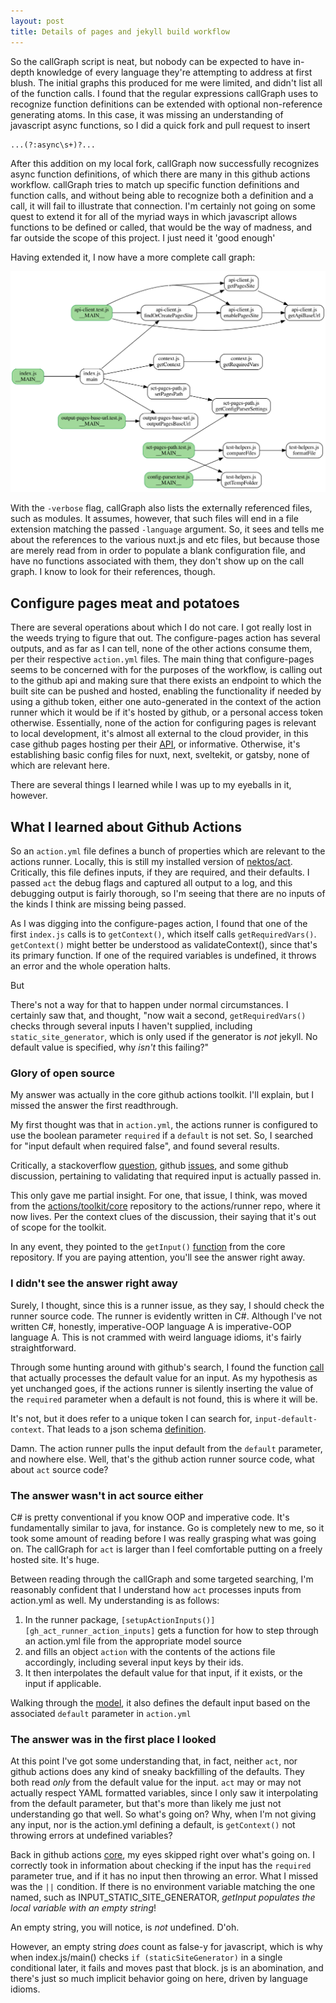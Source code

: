 ```yaml
---
layout: post
title: Details of pages and jekyll build workflow
---
```


So the callGraph script is neat, but nobody can be expected to have in-depth
knowledge of every language they're attempting to address at first blush. The
initial graphs this produced for me were limited, and didn't list all of the
function calls. I found that the regular expressions callGraph uses to
recognize function definitions can be extended with optional non-reference
generating atoms. In this case, it was missing an understanding of javascript
async functions, so I did a quick fork and pull request to insert

```
...(?:async\s+)?...
```

After this addition on my local fork, callGraph now successfully recognizes
async function definitions, of which there are many in this github actions
workflow. callGraph tries to match up specific function definitions and
function calls, and without being able to recognize both a definition and a
call, it will fail to illustrate that connection. I'm certainly not going on
some quest to extend it for all of the myriad ways in which javascript allows
functions to be defined or called, that would be the way of madness, and far
outside the scope of this project. I just need it 'good enough'

Having extended it, I now have a more complete call graph:

![github actions 'configure pages' callgraph][gh_ac_config_pages_2]

[gh_ac_config_pages_2]: /assets/images/2022-09-12/gh_act_config_pages_2.png

With the ``-verbose`` flag, callGraph also lists the externally referenced
files, such as modules. It assumes, however, that such files will end in a file
extension matching the passed ``-language`` argument. So, it sees and tells me
about the references to the various nuxt.js and etc files, but because those
are merely read from in order to populate a blank configuration file, and have
no functions associated with them, they don't show up on the call graph. I know
to look for their references, though.

## Configure pages meat and potatoes

There are several operations about which I do not care. I got really lost in
the weeds trying to figure that out. The configure-pages action has several
outputs, and as far as I can tell, none of the other actions consume them, per
their respective ``action.yml`` files. The main thing that configure-pages
seems to be concerned with for the purposes of the workflow, is calling out to
the github api and making sure that there exists an endpoint to which the built
site can be pushed and hosted, enabling the functionality if needed by using a
github token, either one auto-generated in the context of the action runner
which it would be if it's hosted by github, or a personal access token
otherwise. Essentially, none of the action for configuring pages is relevant to
local development, it's almost all external to the cloud provider, in this case
github pages hosting per their [API](api.github.com), or informative.
Otherwise, it's establishing basic config files for nuxt, next, sveltekit, or
gatsby, none of which are relevant here.

There are several things I learned while I was up to my eyeballs in it,
however.

## What I learned about Github Actions

So an ``action.yml`` file defines a bunch of properties which are relevant to
the actions runner. Locally, this is still my installed version of
[nektos/act](https://github.com/nektos/act). Critically, this file defines
inputs, if they are required, and their defaults. I passed ``act`` the debug
flags and captured all output to a log, and this debugging output is fairly
thorough, so I'm seeing that there are no inputs of the kinds I think are
missing being passed.

As I was digging into the configure-pages action, I found that one of the first
``index.js`` calls is to ``getContext()``, which itself calls
``getRequiredVars()``. ``getContext()`` might better be understood as
validateContext(), since that's its primary function. If one of the required
variables is undefined, it throws an error and the whole operation halts.

But

There's not a way for that to happen under normal circumstances. I certainly
saw that, and thought, "now wait a second, ``getRequiredVars()`` checks through
several inputs I haven't supplied, including ``static_site_generator``, which
is only used if the generator is *not* jekyll. No default value is specified,
why *isn't* this failing?"

### Glory of open source

My answer was actually in the core github
actions toolkit. I'll explain, but I missed the answer the first readthrough.

My first thought was that in ``action.yml``, the actions runner is configured
to use the boolean parameter ``required`` if a ``default`` is not set. So, I
searched for "input default when required false", and found several results.

Critically, a stackoverflow [question][so_gh_action_required_inputs], github
[issues][gh_iss_action_validate_inputs], and some github discussion, pertaining
to validating that required input is actually passed in.

[so_gh_action_required_inputs]: https://stackoverflow.com/q/68804484 
[gh_iss_action_validate_inputs]: https://github.com/actions/runner/issues/1070

This only gave me partial insight. For one, that issue, I think, was moved from
the [actions/toolkit/core][gh_actions_toolkit_core] repository to the
actions/runner repo, where it now lives. Per the context clues of the
discussion, their saying that it's out of scope for the toolkit.

In any event, they pointed to the ``getInput()``
[function][gh_actions_core_getInput] from the core repository. If you are
paying attention, you'll see the answer right away.

[gh_actions_toolkit_core]: https://github.com/actions/toolkit/tree/main/packages/core
[gh_actions_core_getInput]: https://github.com/actions/toolkit/blob/e6257f111756d2f3567917c8e27ab57de8c3e09c/packages/core/src/core.ts#L134-L155

### I didn't see the answer right away

Surely, I thought, since this is a runner issue, as they say, I should check
the runner source code. The runner is evidently written in C#. Although I've
not written C#, honestly, imperative-OOP language A is imperative-OOP language
A. This is not crammed with weird language idioms, it's fairly straightforward.

Through some hunting around with github's search, I found the function
[call][gh_action_runner_evaluate_input_default] that actually processes the
default value for an input. As my hypothesis as yet unchanged goes, if the
actions runner is silently inserting the value of the ``required`` parameter
when a default is not found, this is where it will be.

It's not, but it does refer to a unique token I can search for,
``input-default-context``. That leads to a json schema
[definition][gh_action_runner_action.yml_schema].

[gh_action_runner_evaluate_input_default]: https://github.com/actions/runner/blob/f9c2bf1dd72541bf039c3c5fa4129814181ca261/src/Runner.Worker/ActionManifestManager.cs#L276-L302
[gh_action_runner_action.yml_schema]: https://github.com/actions/runner/blob/ead3509d5a37090dac954dd7aae6dcba468b5915/src/Runner.Worker/action_yaml.json#L23-L31

Damn. The action runner pulls the input default from the ``default`` parameter,
and nowhere else. Well, that's the github action runner source code, what
about ``act`` source code?

### The answer wasn't in act source either

C# is pretty conventional if you know OOP and imperative code. It's
fundamentally similar to java, for instance. Go is completely new to me, so it
took some amount of reading before I was really grasping what was going on. The
callGraph for ``act`` is larger than I feel comfortable putting on a freely
hosted site. It's huge.

Between reading through the callGraph and some targeted searching, I'm
reasonably confident that I understand how ``act`` processes inputs from
action.yml as well. My understanding is as follows:

1. In the runner package,
   ``[setupActionInputs()][gh_act_runner_action_inputs]`` gets a function for
   how to step through an action.yml file from the appropriate model source
2. and fills an object ``action`` with the contents of the actions file
   accordingly, including several input keys by their ids.
3. It then interpolates the default value for that input, if it exists, or the
   input if applicable.

Walking through the [model][gh_act_model_action], it also defines the default
input based on the associated ``default`` parameter in ``action.yml``

[gh_act_runner_action_inputs]: https://github.com/nektos/act/blob/3a0fe6967fd8ecd3cb86550d0225d55a0bb37ac9/pkg/runner/action.go#L375-L396
[gh_act_model_action]: https://github.com/nektos/act/blob/943a0e6eea2f67783018b9d3bc375a6a7dd65ab3/pkg/model/action.go

### The answer was in the first place I looked

At this point I've got some understanding that, in fact, neither ``act``, nor
github actions does any kind of sneaky backfilling of the defaults. They both
read *only* from the default value for the input. ``act`` may or may not
actually respect YAML formatted variables, since I only saw it interpolating
from the default parameter, but that's more than likely me just not
understanding go that well. So what's going on? Why, when I'm not giving any
input, nor is the action.yml defining a default, is ``getContext()`` not
throwing errors at undefined variables?

Back in github actions [core][gh_actions_core_getInput], my eyes skipped right
over what's going on. I correctly took in information about checking if the
input has the ``required`` parameter true, and if it has no input then throwing
an error. What I missed was the ``||`` condition. If there is no environment
variable matching the one named, such as INPUT_STATIC_SITE_GENERATOR, *getInput
populates the local variable with an empty string*!

An empty string, you will notice, is *not* undefined. D'oh.

However, an empty string *does* count as false-y for javascript, which is why
when index.js/main() checks ``if (staticSiteGenerator)`` in a single
conditional later, it fails and moves past that block. js is an abomination,
and there's just so much implicit behavior going on here, driven by language
idioms.
